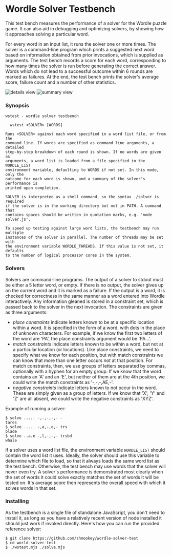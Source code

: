 Wordle Solver Testbench
=======================

This test bench measures the performance of a solver for the Wordle puzzle game. It can also aid in debugging and optimizing solvers, by showing how it approaches solving a particular word.  

For every word in an input list, it runs the solver one or more times. The solver is a command-line program which prints a suggested next word based on information obtained from prior invocations, which is supplied as arguments. The test bench records a score for each word, corresponding to how many times the solver is run before generating the correct answer. Words which do not lead to a successful outcome within 6 rounds are marked as failures. At the end, the test bench prints the solver's average score, failure count and a number of other statistics.

![details view](https://shmookey.github.io/wordle-solver-test/details-mode.png)
![summary view](https://shmookey.github.io/wordle-solver-test/summary-mode.png)

### Synopsis

```
wstest - wordle solver testbench

  wstest <SOLVER> [WORDS]

Runs <SOLVER> against each word specified in a word list file, or from the
command line. If words are specified as command line arguments, a detailed
step-by-step breakdown of each round is shown. If no words are given as
arguments, a word list is loaded from a file specified in the WORDLE_LIST
environment variable, defaulting to WORDS if not set. In this mode, only the
outcome for each word is shown, and a summary of the solver's performance is
printed upon completion.

SOLVER is interpreted as a shell command, so the syntax ./solver is required
if the solver is in the working directory but not in PATH. A command that
contains spaces should be written in quotation marks, e.g. 'node solver.js'.

To speed up testing against large word lists, the testbench may run multiple
instances of the solver in parallel. The number of threads may be set with
the environment variable WORDLE_THREADS. If this value is not set, it defaults
to the number of logical processor cores in the system.
```


### Solvers

Solvers are command-line programs. The output of a solver to stdout must be either a 5 letter word, or empty. If there is no output, the solver gives up on the current word and it is marked as a failure. If the output is a word, it is checked for correctness in the same manner as a word entered into Wordle interactively. Any information gleaned is stored in a constraint set, which is passed back to the solver in the next invocation. The constraints are given as three arguments:

  - *place constraints* indicate letters known to be at a specific location within a word. It is specified in the form of a word, with dots in the place of unknown characters. For example, if we know the first two letters of the word are 'PA', the place constraints argument would be 'PA...'.
  - *match constraints* indicate letters known to be within a word, but not at a particular location (or locations). Like place constraints, we need to specify what we know for each position, but with match constraints we can know that more than one letter occurs *not* at that position. For match constraints, then, we use groups of letters separated by commas, optionally with a hyphen for an empty group. If we know that the word contains an 'A' and an 'E', but neither of them are at the 4th position, we could write the match constraints as '-,-,-,AE,-'.
 - *negative constraints* indicate letters known to not occur in the word. These are simply given as a group of letters. If we know that 'X', 'Y' and 'Z' are all absent, we could write the negative constraints as 'XYZ'.

Example of running a solver:

```
$ solve ..... -,-,-,-,- -
tares
$ solve ..... -,a,-,e,- trs
blade
$ solve ..a.e -,l,-,-,- trsbd
whale
```

If a solver uses a word list file, the environment variable `WORDLE_LIST` should contain the word list it uses. Ideally, the solver should use this variable to determine which file to load, so that it always loads the same word list as the test bench. Otherwise, the test bench may use words that the solver will never even try. A solver's performance is demonstrated most clearly when the set of words it could solve exactly matches the set of words it will be tested on. It's average score then represents the overall speed with which it solves words in that set.


### Installing

As the testbench is a single file of standalone JavaScript, you don't need to install it, as long as you have a relatively recent version of node installed it should just work if invoked directly. Here's how you can run the provided reference solver:

```
$ git clone https://github.com/shmookey/wordle-solver-test
$ cd world-solver-test
$ ./wstest.mjs ./solve.mjs
```


